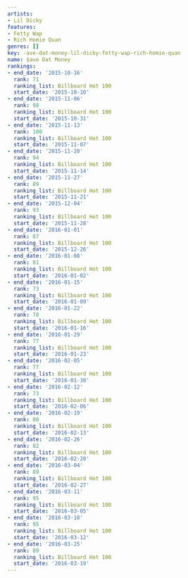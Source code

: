 ```yaml
---
artists:
- Lil Dicky
features:
- Fetty Wap
- Rich Homie Quan
genres: []
key: -ave-dat-money-lil-dicky-fetty-wap-rich-homie-quan
name: $ave Dat Money
rankings:
- end_date: '2015-10-16'
  rank: 71
  ranking_list: Billboard Hot 100
  start_date: '2015-10-10'
- end_date: '2015-11-06'
  rank: 98
  ranking_list: Billboard Hot 100
  start_date: '2015-10-31'
- end_date: '2015-11-13'
  rank: 100
  ranking_list: Billboard Hot 100
  start_date: '2015-11-07'
- end_date: '2015-11-20'
  rank: 94
  ranking_list: Billboard Hot 100
  start_date: '2015-11-14'
- end_date: '2015-11-27'
  rank: 89
  ranking_list: Billboard Hot 100
  start_date: '2015-11-21'
- end_date: '2015-12-04'
  rank: 93
  ranking_list: Billboard Hot 100
  start_date: '2015-11-28'
- end_date: '2016-01-01'
  rank: 87
  ranking_list: Billboard Hot 100
  start_date: '2015-12-26'
- end_date: '2016-01-08'
  rank: 81
  ranking_list: Billboard Hot 100
  start_date: '2016-01-02'
- end_date: '2016-01-15'
  rank: 73
  ranking_list: Billboard Hot 100
  start_date: '2016-01-09'
- end_date: '2016-01-22'
  rank: 78
  ranking_list: Billboard Hot 100
  start_date: '2016-01-16'
- end_date: '2016-01-29'
  rank: 77
  ranking_list: Billboard Hot 100
  start_date: '2016-01-23'
- end_date: '2016-02-05'
  rank: 77
  ranking_list: Billboard Hot 100
  start_date: '2016-01-30'
- end_date: '2016-02-12'
  rank: 73
  ranking_list: Billboard Hot 100
  start_date: '2016-02-06'
- end_date: '2016-02-19'
  rank: 80
  ranking_list: Billboard Hot 100
  start_date: '2016-02-13'
- end_date: '2016-02-26'
  rank: 82
  ranking_list: Billboard Hot 100
  start_date: '2016-02-20'
- end_date: '2016-03-04'
  rank: 89
  ranking_list: Billboard Hot 100
  start_date: '2016-02-27'
- end_date: '2016-03-11'
  rank: 95
  ranking_list: Billboard Hot 100
  start_date: '2016-03-05'
- end_date: '2016-03-18'
  rank: 95
  ranking_list: Billboard Hot 100
  start_date: '2016-03-12'
- end_date: '2016-03-25'
  rank: 89
  ranking_list: Billboard Hot 100
  start_date: '2016-03-19'
---
```


